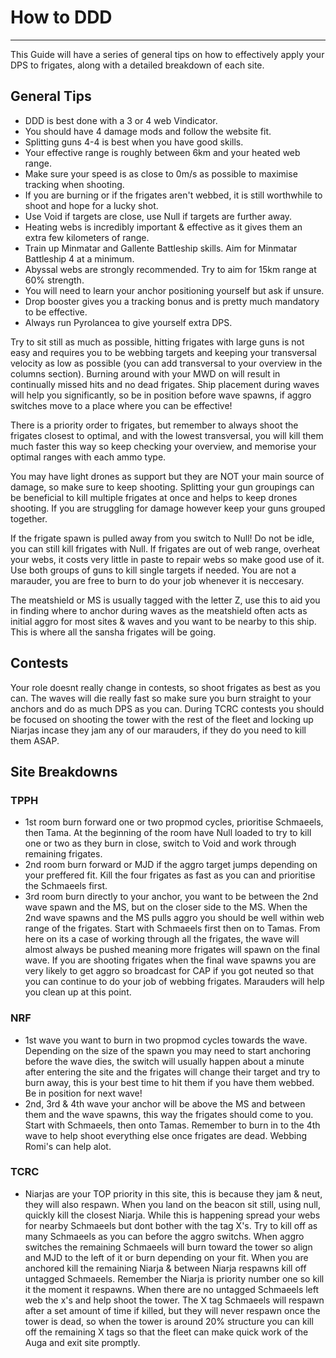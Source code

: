 # How to DDD

---

This Guide will have a series of general tips on how to effectively apply your DPS to frigates, along with a detailed breakdown of each site.

## General Tips

- DDD is best done with a 3 or 4 web Vindicator.
- You should have 4 damage mods and follow the website fit.
- Splitting guns 4-4 is best when you have good skills.
- Your effective range is roughly between 6km and your heated web range.
- Make sure your speed is as close to 0m/s as possible to maximise tracking when shooting.
- If you are burning or if the frigates aren't webbed, it is still worthwhile to shoot and hope for a lucky shot.
- Use Void if targets are close, use Null if targets are further away.
- Heating webs is incredibly important & effective as it gives them an extra few kilometers of range.
- Train up Minmatar and Gallente Battleship skills. Aim for Minmatar Battleship 4 at a minimum.
- Abyssal webs are strongly recommended. Try to aim for 15km range at 60% strength.
- You will need to learn your anchor positioning yourself but ask if unsure.
- Drop booster gives you a tracking bonus and is pretty much mandatory to be effective.
- Always run Pyrolancea to give yourself extra DPS.

Try to sit still as much as possible, hitting frigates with large guns is not easy and requires you to be webbing targets and keeping your transversal velocity as low as possible (you can add transversal to your overview in the columns section). Burning around with your MWD on will result in continually missed hits and no dead frigates. Ship placement during waves will help you significantly, so be in position before wave spawns, if aggro switches move to a place where you can be effective!

There is a priority order to frigates, but remember to always shoot the frigates closest to optimal, and with the lowest transversal, you will kill them much faster this way so keep checking your overview, and memorise your optimal ranges with each ammo type.

You may have light drones as support but they are NOT your main source of damage, so make sure to keep shooting. Splitting your gun groupings can be beneficial to kill multiple frigates at once and helps to keep drones shooting. If you are struggling for damage however keep your guns grouped together.

If the frigate spawn is pulled away from you switch to Null! Do not be idle, you can still kill frigates with Null. If frigates are out of web range, overheat your webs, it costs very little in paste to repair webs so make good use of it. Use both groups of guns to kill single targets if needed. You are not a marauder, you are free to burn to do your job whenever it is neccesary.

The meatshield or MS is usually tagged with the letter Z, use this to aid you in finding where to anchor during waves as the meatshield often acts as initial aggro for most sites & waves and you want to be nearby to this ship. This is where all the sansha frigates will be going.

## Contests

Your role doesnt really change in contests, so shoot frigates as best as you can. The waves will die really fast so make sure you burn straight to your anchors and do as much DPS as you can. During TCRC contests you should be focused on shooting the tower with the rest of the fleet and locking up Niarjas incase they jam any of our marauders, if they do you need to kill them ASAP.

## Site Breakdowns

### TPPH

- 1st room burn forward one or two propmod cycles, prioritise Schmaeels, then Tama. At the beginning of the room have Null loaded to try to kill one or two as they burn in close, switch to Void and work through remaining frigates.
- 2nd room burn forward or MJD if the aggro target jumps depending on your preffered fit. Kill the four frigates as fast as you can and prioritise the Schmaeels first.
- 3rd room burn directly to your anchor, you want to be between the 2nd wave spawn and the MS, but on the closer side to the MS. When the 2nd wave spawns and the MS pulls aggro you should be well within web range of the frigates. Start with Schmaeels first then on to Tamas. From here on its a case of working through all the frigates, the wave will almost always be pushed meaning more frigates will spawn on the final wave. If you are shooting frigates when the final wave spawns you are very likely to get aggro so broadcast for CAP if you got neuted so that you can continue to do your job of webbing frigates. Marauders will help you clean up at this point.

### NRF

- 1st wave you want to burn in two propmod cycles towards the wave. Depending on the size of the spawn you may need to start anchoring before the wave dies, the switch will usually happen about a minute after entering the site and the frigates will change their target and try to burn away, this is your best time to hit them if you have them webbed. Be in position for next wave!
- 2nd, 3rd & 4th wave your anchor will be above the MS and between them and the wave spawns, this way the frigates should come to you. Start with Schmaeels, then onto Tamas. Remember to burn in to the 4th wave to help shoot everything else once frigates are dead. Webbing Romi's can help alot.

### TCRC

- Niarjas are your TOP priority in this site, this is because they jam & neut, they will also respawn. When you land on the beacon sit still, using null, quickly kill the closest Niarja. While this is happening spread your webs for nearby Schmaeels but dont bother with the tag X's. Try to kill off as many Schmaeels as you can before the aggro switchs. When aggro switches the remaining Schmaeels will burn toward the tower so align and MJD to the left of it or burn depending on your fit. When you are anchored kill the remaining Niarja & between Niarja respawns kill off untagged Schmaeels. Remember the Niarja is priority number one so kill it the moment it respawns. When there are no untagged Schmaeels left web the x's and help shoot the tower. The X tag Schmaeels will respawn after a set amount of time if killed, but they will never respawn once the tower is dead, so when the tower is around 20% structure you can kill off the remaining X tags so that the fleet can make quick work of the Auga and exit site promptly.
